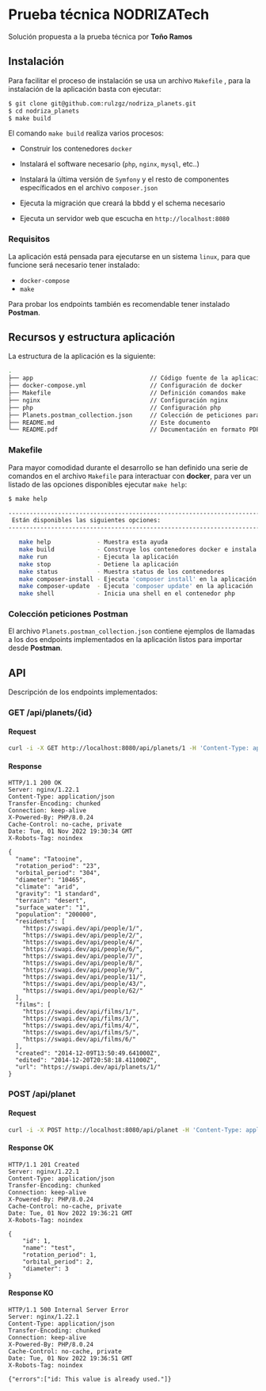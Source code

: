 # Prueba técnica NODRIZATech

Solución propuesta a la prueba técnica por **Toño Ramos**



## Instalación

Para facilitar el proceso de instalación se usa un archivo `Makefile` , para la instalación de la aplicación basta con ejecutar:

```bash
$ git clone git@github.com:rulzgz/nodriza_planets.git
$ cd nodriza_planets
$ make build
```



El comando `make build`  realiza varios procesos:

- Construir los contenedores `docker`

- Instalará el software necesario (`php`, `nginx`, `mysql`, etc..)

- Instalará la última versión de `Symfony` y el resto de componentes específicados en el archivo `composer.json`

- Ejecuta la migración que creará la bbdd y el schema necesario

- Ejecuta un servidor web que escucha en `http://localhost:8080`

  

### Requisitos

La aplicación está pensada para ejecutarse en un sistema `linux`, para que funcione será necesario tener instalado:

- `docker-compose`
- `make`

Para probar los endpoints también es recomendable tener instalado **Postman**.



## Recursos y estructura aplicación

La estructura de la aplicación es la siguiente:

```bash
.
├── app									// Código fuente de la aplicación
├── docker-compose.yml					// Configuración de docker
├── Makefile							// Definición comandos make
├── nginx								// Configuración nginx
├── php									// Configuración php
├── Planets.postman_collection.json     // Colección de peticiones para Postman
├── README.md							// Este documento
└── README.pdf							// Documentación en formato PDF

```



### Makefile

Para mayor comodidad durante el desarrollo se han definido una serie de comandos en el archivo `Makefile` para interactuar con **docker**, para ver un listado de las opciones disponibles ejecutar `make help`:

```bash
$ make help

------------------------------------------------------------------------------------
 Están disponibles las siguientes opciones:
------------------------------------------------------------------------------------

   make help             - Muestra esta ayuda
   make build            - Construye los contenedores docker e instala la aplicación
   make run              - Ejecuta la aplicación
   make stop             - Detiene la aplicación
   make status           - Muestra status de los contenedores
   make composer-install - Ejecuta 'composer install' en la aplicación
   make composer-update  - Ejecuta 'composer update' en la aplicación
   make shell            - Inicia una shell en el contenedor php

```



### Colección peticiones Postman

El archivo `Planets.postman_collection.json` contiene ejemplos de llamadas a los dos endpoints implementados en la aplicación listos para importar desde **Postman**.



## API

Descripción de los endpoints implementados:



### GET /api/planets/{id}

#### Request

```bash
curl -i -X GET http://localhost:8080/api/planets/1 -H 'Content-Type: application/json'
```

#### Response

    HTTP/1.1 200 OK
    Server: nginx/1.22.1
    Content-Type: application/json
    Transfer-Encoding: chunked
    Connection: keep-alive
    X-Powered-By: PHP/8.0.24
    Cache-Control: no-cache, private
    Date: Tue, 01 Nov 2022 19:30:34 GMT
    X-Robots-Tag: noindex
    
    {
      "name": "Tatooine",
      "rotation_period": "23",
      "orbital_period": "304",
      "diameter": "10465",
      "climate": "arid",
      "gravity": "1 standard",
      "terrain": "desert",
      "surface_water": "1",
      "population": "200000",
      "residents": [
        "https://swapi.dev/api/people/1/",
        "https://swapi.dev/api/people/2/",
        "https://swapi.dev/api/people/4/",
        "https://swapi.dev/api/people/6/",
        "https://swapi.dev/api/people/7/",
        "https://swapi.dev/api/people/8/",
        "https://swapi.dev/api/people/9/",
        "https://swapi.dev/api/people/11/",
        "https://swapi.dev/api/people/43/",
        "https://swapi.dev/api/people/62/"
      ],
      "films": [
        "https://swapi.dev/api/films/1/",
        "https://swapi.dev/api/films/3/",
        "https://swapi.dev/api/films/4/",
        "https://swapi.dev/api/films/5/",
        "https://swapi.dev/api/films/6/"
      ],
      "created": "2014-12-09T13:50:49.641000Z",
      "edited": "2014-12-20T20:58:18.411000Z",
      "url": "https://swapi.dev/api/planets/1/"
    }



### POST /api/planet

#### Request

```bash
curl -i -X POST http://localhost:8080/api/planet -H 'Content-Type: application/json' -d '{"id": 1, "name": "test", "rotation_period": 1, "orbital_period": 2, "diameter": 3}'
```

#### Response OK

    HTTP/1.1 201 Created
    Server: nginx/1.22.1
    Content-Type: application/json
    Transfer-Encoding: chunked
    Connection: keep-alive
    X-Powered-By: PHP/8.0.24
    Cache-Control: no-cache, private
    Date: Tue, 01 Nov 2022 19:36:21 GMT
    X-Robots-Tag: noindex
    
    {
        "id": 1,
        "name": "test",
        "rotation_period": 1,
        "orbital_period": 2,
        "diameter": 3
    }

#### Response KO

```
HTTP/1.1 500 Internal Server Error
Server: nginx/1.22.1
Content-Type: application/json
Transfer-Encoding: chunked
Connection: keep-alive
X-Powered-By: PHP/8.0.24
Cache-Control: no-cache, private
Date: Tue, 01 Nov 2022 19:36:51 GMT
X-Robots-Tag: noindex

{"errors":["id: This value is already used."]}
```

